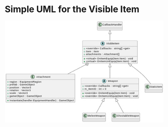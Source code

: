 # Simple UML for the Visible Item

![Simple UML for Visible Item](../../../public-full/Assets/Devion%20Games/Inventory%20System/Scripts/Runtime/Equipment%20Handler/SimpleUMLVisibleItem.png)


